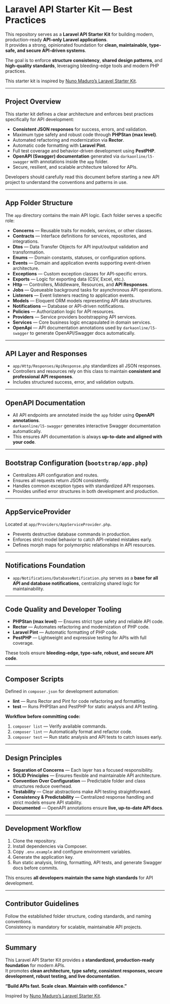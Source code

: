 # Laravel API Starter Kit — Best Practices

This repository serves as a **Laravel API Starter Kit** for building modern, production-ready **API-only Laravel applications**.  
It provides a strong, opinionated foundation for **clean, maintainable, type-safe, and secure API-driven systems**.

The goal is to enforce **structure consistency**, **shared design patterns**, and **high-quality standards**, leveraging bleeding-edge tools and modern PHP practices.

This starter kit is inspired by [Nuno Maduro’s Laravel Starter Kit](https://github.com/nunomaduro/laravel-starter-kit).

---

## Project Overview

This starter kit defines a clear architecture and enforces best practices specifically for API development:

- **Consistent JSON responses** for success, errors, and validation.
- Maximum type safety and robust code through **PHPStan (max level)**.
- Automated refactoring and modernization via **Rector**.
- Automatic code formatting with **Laravel Pint**.
- Full test coverage and behavior-driven development using **PestPHP**.
- **OpenAPI (Swagger) documentation** generated via `darkaonline/l5-swagger` with annotations inside the `app` folder.
- Secure, resilient, and scalable architecture tailored for APIs.

Developers should carefully read this document before starting a new API project to understand the conventions and patterns in use.

---

## App Folder Structure

The `app` directory contains the main API logic. Each folder serves a specific role:

- **Concerns** — Reusable traits for models, services, or other classes.
- **Contracts** — Interface definitions for services, repositories, and integrations.
- **Dtos** — Data Transfer Objects for API input/output validation and transformation.
- **Enums** — Domain constants, statuses, or configuration options.
- **Events** — Domain and application events supporting event-driven architecture.
- **Exceptions** — Custom exception classes for API-specific errors.
- **Exports** — Logic for exporting data (CSV, Excel, etc.).
- **Http** — Controllers, Middleware, Resources, and **API Responses**.
- **Jobs** — Queueable background tasks for asynchronous API operations.
- **Listeners** — Event listeners reacting to application events.
- **Models** — Eloquent ORM models representing API data structures.
- **Notifications** — Database or API-driven notifications.
- **Policies** — Authorization logic for API resources.
- **Providers** — Service providers bootstrapping API services.
- **Services** — Core business logic encapsulated in domain services.
- **OpenApi** — API documentation annotations used by `darkaonline/l5-swagger` to generate OpenAPI/Swagger docs automatically.

---

## API Layer and Responses

- `app/Http/Responses/ApiResponse.php` standardizes all JSON responses.
- Controllers and resources rely on this class to maintain **consistent and professional API responses**.
- Includes structured success, error, and validation outputs.

---

## OpenAPI Documentation

- All API endpoints are annotated inside the `app` folder using **OpenAPI annotations**.
- `darkaonline/l5-swagger` generates interactive Swagger documentation automatically.
- This ensures API documentation is always **up-to-date and aligned with your code**.

---

## Bootstrap Configuration (`bootstrap/app.php`)

- Centralizes API configuration and routes.
- Ensures all requests return JSON consistently.
- Handles common exception types with standardized API responses.
- Provides unified error structures in both development and production.

---

## AppServiceProvider

Located at `app/Providers/AppServiceProvider.php`.

- Prevents destructive database commands in production.
- Enforces strict model behavior to catch API-related mistakes early.
- Defines morph maps for polymorphic relationships in API resources.

---

## Notifications Foundation

- `app/Notifications/DatabaseNotification.php` serves as a **base for all API and database notifications**, centralizing shared logic for maintainability.

---

## Code Quality and Developer Tooling

- **PHPStan (max level)** — Ensures strict type safety and reliable API code.
- **Rector** — Automates refactoring and modernization of PHP code.
- **Laravel Pint** — Automatic formatting of PHP code.
- **PestPHP** — Lightweight and expressive testing for APIs with full coverage.

These tools ensure **bleeding-edge, type-safe, robust, and secure API code**.

---

## Composer Scripts

Defined in `composer.json` for development automation:

- **lint** — Runs Rector and Pint for code refactoring and formatting.
- **test** — Runs PHPStan and PestPHP for static analysis and API testing.

**Workflow before committing code:**

1. `composer list` — Verify available commands.
2. `composer lint` — Automatically format and refactor code.
3. `composer test` — Run static analysis and API tests to catch issues early.

---

## Design Principles

- **Separation of Concerns** — Each layer has a focused responsibility.
- **SOLID Principles** — Ensures flexible and maintainable API architecture.
- **Convention Over Configuration** — Predictable folder and class structures reduce overhead.
- **Testability** — Clear abstractions make API testing straightforward.
- **Consistency & Predictability** — Centralized response handling and strict models ensure API stability.
- **Documented** — OpenAPI annotations ensure **live, up-to-date API docs**.

---

## Development Workflow

1. Clone the repository.
2. Install dependencies via Composer.
3. Copy `.env.example` and configure environment variables.
4. Generate the application key.
5. Run static analysis, linting, formatting, API tests, and generate Swagger docs before commits.

This ensures **all developers maintain the same high standards** for API development.

---

## Contributor Guidelines

Follow the established folder structure, coding standards, and naming conventions.  
Consistency is mandatory for scalable, maintainable API projects.

---

## Summary

This Laravel API Starter Kit provides a **standardized, production-ready foundation** for modern APIs.  
It promotes **clean architecture, type safety, consistent responses, secure development, robust testing, and live documentation**.

**“Build APIs fast. Scale clean. Maintain with confidence.”**

Inspired by [Nuno Maduro’s Laravel Starter Kit](https://github.com/nunomaduro/laravel-starter-kit).
